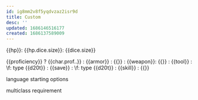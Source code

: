 ```yaml
---
id: ig8mm2v8f5yqdvzaz2isr9d
title: Custom
desc: ''
updated: 1686146516177
created: 1686137589009
---
```


{{hp}}:
  {{hp.dice.size}}: {{dice.size}}

{{proficiency}} ? {{char.prof..}}
: {{armor}} : {{}}
: {{weapon}}: {{}}
: {{tool}}  : \f: type {{d20t}}
: {{save}}  : \f: type {{d20t}}
: {{skill}} : {{}}

language
starting options

multiclass
  requirement
